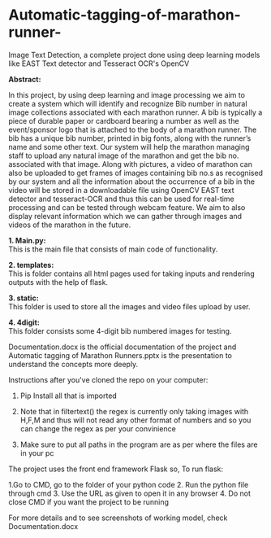 # Automatic-tagging-of-marathon-runner-
Image Text Detection, a complete project done using deep learning models like EAST Text detector and Tesseract OCR's OpenCV

<b>Abstract:</b>

In this project, by using deep learning and image processing we aim to create a system which will identify and recognize Bib number in  natural image collections associated with each marathon runner. A bib is typically a piece of durable paper or cardboard bearing a number as well as the event/sponsor logo that is attached to the body of a marathon runner. The bib has a unique bib number, printed in big fonts, along with the runner’s name and some other text. Our system will help the marathon managing staff to upload any natural image of the marathon and get the bib no. associated with that image. Along with pictures, a video of marathon can also be uploaded to get frames of images containing bib no.s as recognised by our system and all the information about the occurrence of a bib in the video will be stored in a downloadable file using OpenCV EAST text detector and tesseract-OCR and thus this can be used for real-time processing and can be tested through webcam feature.
We aim to also display relevant information which we can gather through images and videos of the marathon in the future. 


<b> 1. Main.py: </b><br>
This is the main file that consists of main code of functionality. 

<b> 2. templates: </b><br>
This is folder contains all html pages used for taking inputs and rendering outputs with the help of flask.

<b> 3. static: </b><br>
This folder is used to store all the images and video files upload by user.

<b> 4. 4digit: </b><br>
This folder consists some 4-digit bib numbered images for testing.

Documentation.docx is the official documentation of the project and Automatic tagging of Marathon Runners.pptx is the presentation to understand the concepts more deeply.

Instructions after you've cloned the repo on your computer:

1. Pip Install all that is imported

2. Note that in filtertext() the regex is currently only taking images with H,F,M and thus will not read any other format of numbers and so you can change the regex as per your convinience 

3. Make sure to put all paths in the program are as per where the files are in your pc

The project uses the front end framework Flask so, To run flask:

1.Go to CMD, go to the folder of your python code
2. Run the python file through cmd
3. Use the URL as given to open it in any browser
4. Do not close CMD if you want the project to be running

For more details and to see screenshots of working model, check Documentation.docx


